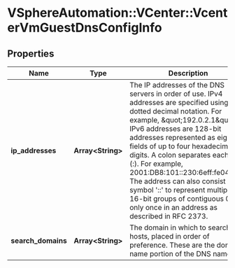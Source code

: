 # VSphereAutomation::VCenter::VcenterVmGuestDnsConfigInfo

## Properties
Name | Type | Description | Notes
------------ | ------------- | ------------- | -------------
**ip_addresses** | **Array&lt;String&gt;** | The IP addresses of the DNS servers in order of use. IPv4 addresses are specified using dotted decimal notation. For example, \&quot;192.0.2.1\&quot;. IPv6 addresses are 128-bit addresses represented as eight fields of up to four hexadecimal digits. A colon separates each field (:). For example, 2001:DB8:101::230:6eff:fe04:d9ff. The address can also consist of the symbol &#39;::&#39; to represent multiple 16-bit groups of contiguous 0&#39;s only once in an address as described in RFC 2373. | 
**search_domains** | **Array&lt;String&gt;** | The domain in which to search for hosts, placed in order of preference. These are the domain name portion of the DNS names. | 


